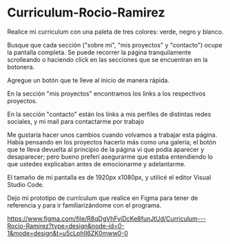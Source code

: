 # Curriculum-Rocio-Ramirez
Realice mi curriculum con una paleta de tres colores: verde, negro y blanco.

Busque que cada sección ("sobre mí", "mis proyectos" y "contacto") ocupe la pantalla completa. Se puede recorrer la página tranquilamente scrolleando o haciendo click en las secciones que se encuentran en la botonera.

Agregue un botón que te lleve al inicio de manera rápida.

En la sección "mis proyectos" encontramos los links a los respectivos proyectos.

En la sección "contacto" están los links a mis perfiles de distintas redes sociales, y mi mail para contactarme por trabajo

Me gustaría hacer unos cambios cuando volvamos a trabajar esta página. Había pensando en los proyectos hacerlo más como una galería; el botón que te lleva devuelta al principio de la página vi que podía aparecer y desaparecer; pero bueno preferí asegurarme que estaba entendiendo lo que ustedes explicaban antes de emocionarme y adelantarme.

El tamaño de mi pantalla es de 1920px x1080px, y utilicé el editor Visual Studio Code.

Dejo mi prototipo de currículum que realice en Figma para tener de referencia y para ir familiarizándome con el programa.

https://www.figma.com/file/R8qDgVhFyjDcKe8funJtUd/Curriculum---Rocio-Ramirez?type=design&node-id=0-1&mode=design&t=u5cLphII6ZK0mww0-0
